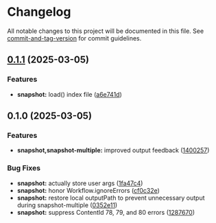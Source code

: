 # Changelog

All notable changes to this project will be documented in this file. See [commit-and-tag-version](https://github.com/absolute-version/commit-and-tag-version) for commit guidelines.

## [0.1.1](https://github.com/battis/myschoolapp-reporting/compare/snapshot/0.1.0...snapshot/0.1.1) (2025-03-05)


### Features

* **snapshot:** load() index file ([a6e741d](https://github.com/battis/myschoolapp-reporting/commit/a6e741d3d72b6a7da6780a8e95e818f66ba3a36c))

## 0.1.0 (2025-03-05)


### Features

* **snapshot,snapshot-multiple:** improved output feedback ([1400257](https://github.com/battis/myschoolapp-reporting/commit/1400257e0151edfcf1dfea6c13822672e3dee49b))


### Bug Fixes

* **snapshot:** actually store user args ([1fa47c4](https://github.com/battis/myschoolapp-reporting/commit/1fa47c4d69a0dcb737b4f29d1a6ec2e4bb4800e3))
* **snapshot:** honor Workflow.ignoreErrors ([cf0c32e](https://github.com/battis/myschoolapp-reporting/commit/cf0c32efd890ad0258c62038b4714cbe2a4ea90c))
* **snapshot:** restore local outputPath to prevent unnecessary output during snapshot-multiple ([0352e11](https://github.com/battis/myschoolapp-reporting/commit/0352e11dd2cde6719a3716651823056bea5891eb))
* **snapshot:** suppress ContentId 78, 79, and 80 errors ([1287670](https://github.com/battis/myschoolapp-reporting/commit/1287670a978ecf6650d596939e746e216350f865))
